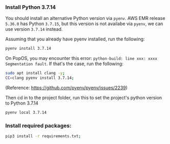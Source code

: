 
### Install Python 3.7.14
You should install an alternative Python version via `pyenv`. AWS EMR release `5.36.0` has Python `3.7.15`, but this version is not availabe via `pyenv`, we can use version `3.7.14` instead.

Assuming that you already have pyenv installed, run the following:

```bash
pyenv install 3.7.14
```

On PopOS, you may encounter this error: `python-build: line xxx: xxxx Segmentation fault`. If that's the case, run the following:

```bash
sudo apt install clang -y;
CC=clang pyenv install 3.7.14;
```
(Reference: https://github.com/pyenv/pyenv/issues/2239)


Then cd in to the project folder, run this to set the project's python version to Python 3.7.14
```bash
pyenv local 3.7.14
```

### Install required packages:

```bash
pip3 install -r requirements.txt;
```

